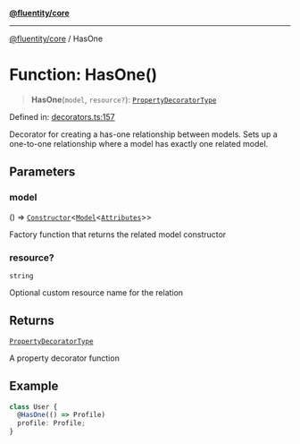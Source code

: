 [**@fluentity/core**](../README.md)

***

[@fluentity/core](../globals.md) / HasOne

# Function: HasOne()

> **HasOne**(`model`, `resource?`): [`PropertyDecoratorType`](../type-aliases/PropertyDecoratorType.md)

Defined in: [decorators.ts:157](https://github.com/cedricpierre/fluentity-core/blob/b9e907b503f5d8cbc83b38cdb5626da057589278/src/decorators.ts#L157)

Decorator for creating a has-one relationship between models.
Sets up a one-to-one relationship where a model has exactly one related model.

## Parameters

### model

() => [`Constructor`](../type-aliases/Constructor.md)\<[`Model`](../classes/Model.md)\<[`Attributes`](../interfaces/Attributes.md)\>\>

Factory function that returns the related model constructor

### resource?

`string`

Optional custom resource name for the relation

## Returns

[`PropertyDecoratorType`](../type-aliases/PropertyDecoratorType.md)

A property decorator function

## Example

```typescript
class User {
  @HasOne(() => Profile)
  profile: Profile;
}
```
